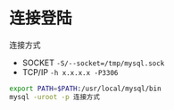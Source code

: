 # 连接登陆

连接方式

* SOCKET `-S/--socket=/tmp/mysql.sock`
* TCP/IP `-h x.x.x.x -P3306`

```bash
export PATH=$PATH:/usr/local/mysql/bin
mysql -uroot -p 连接方式
```
